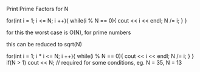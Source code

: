 Print Prime Factors for N

for(int i = 1; i <= N; i ++){
    while(i % N == 0){
        cout << i << endl;
        N /= i;
    }
}

for this the worst case is O(N), for prime numbers

this can be reduced to sqrt(N)

for(int i = 1; i * i <= N; i ++){
    while(i % N == 0){
        cout << i << endl;
        N /= i;
    }
}
if(N > 1) cout << N; // required for some conditions, eg. N = 35, N = 13